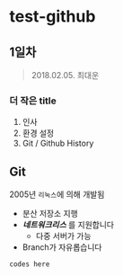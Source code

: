 # test-github

## 1일차

> 2018.02.05.
> 최대운

### 더 작은 title

1. 인사
2. 환경 설정
3. Git / Github History

## Git

2005년 <code>리눅스</code>에 의해 개발됨

- 분산 저장소 지행
- ***네트워크리스*** 를 지원합니다
  - 다중 서버가 가능
- Branch가 자유롭습니다

```
codes here 

```
